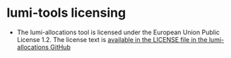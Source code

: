 # lumi-tools licensing

-   The lumi-allocations tool is licensed under the
    European Union Public License 1.2. 
    The license text is 
    [available in the LICENSE file in the lumi-allocations GitHub](https://github.com/Lumi-supercomputer/lumi-allocations/blob/main/LICENSE)
